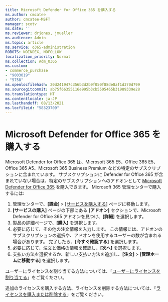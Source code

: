 ```yaml
---
title: Microsoft Defender for Office 365 を購入する
ms.author: cmcatee
author: cmcatee-MSFT
manager: scotv
ms.date: ''
ms.reviewer: drjones, jmueller
ms.audience: Admin
ms.topic: article
ms.service: o365-administration
ROBOTS: NOINDEX, NOFOLLOW
localization_priority: Normal
ms.collection: Adm_O365
ms.custom:
- commerce_purchase
- "9003019"
- "5758"
ms.openlocfilehash: 20d241947c356b3d2b9f050f88de8af1d370d799
ms.sourcegitcommit: ab75f66355116e995b3cb5505465b31989339e28
ms.translationtype: HT
ms.contentlocale: ja-JP
ms.lasthandoff: 08/13/2021
ms.locfileid: "58323709"
---
```

# <a name="purchase-microsoft-defender-for-office-365"></a>Microsoft Defender for Office 365 を購入する

Microsoft Defender for Office 365 は、Microsoft 365 E5、Office 365 E5、Office 365 A5、Microsoft 365 Business Premium などの特定のサブスクリプションに含まれています。 サブスクリプションに Defender for Office 365 が含まれていない場合は、特定のサブスクリプションへのアドオンとして [Microsoft Defender for Office 365](https://docs.microsoft.com/microsoft-365/security/office-365-security/office-365-atp) を購入できます。 Microsoft 365 管理センターで購入するには:

1. 管理センターで、**[課金]**  >  [[サービスを購入する]](https://go.microsoft.com/fwlink/p/?linkid=868433) ページに移動します。
2. **[サービスの購入]** ページの下部にある **[アドオン]** セクションで、Microsoft Defender for Office 365 アドオンを見つけ、**[詳細]** を選択します。
3. 製品の詳細ページで、**[購入]** を選択します。
4. 必要に応じて、その他の注文情報を入力します。 この情報には、アドオンのサブスクリプションの選択や、アドオンを使用するユーザーの数が含まれる場合があります。 完了したら、**[今すぐ確認する]** を選択します。
5. 必要に応じて、注文と価格の情報を確認し、**[次へ]** を選択します。
6. 支払い方法を選択するか、新しい支払い方法を追加し、**[注文]**  >  **[管理ホームに移動する]** を選択します。

ユーザーにライセンスを割り当てる方法については、「[ユーザーにライセンスを割り当てる](https://docs.microsoft.com/microsoft-365/admin/manage/assign-licenses-to-users)」をご覧ください。

追加のライセンスを購入する方法、ライセンスを削除する方法については、「[ライセンスを購入または削除する](https://docs.microsoft.com/microsoft-365/commerce/licenses/buy-licenses#buy-or-remove-licenses-for-your-business-subscription)」をご覧ください。